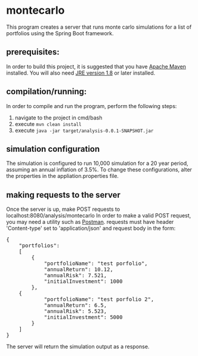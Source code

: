 # montecarlo
This program creates a server that runs monte carlo simulations for a list of portfolios using the Spring Boot framework.


## prerequisites:
In order to build this project, it is suggested that you have [Apache Maven](https://maven.apache.org/) installed.
You will also need [JRE version 1.8](https://www.oracle.com/technetwork/java/javase/downloads/jre8-downloads-2133155.html) or later installed.

## compilation/running:
In order to compile and run the program, perform the following steps:
1. navigate to the project in cmd/bash
2. execute `mvn clean install`
3. execute `java -jar target/analysis-0.0.1-SNAPSHOT.jar`

## simulation configuration
The simulation is configured to run 10,000 simulation for a 20 year period, assuming an annual inflation of 3.5%.
To change these configurations, alter the properties in the appliation.properties file.

## making requests to the server
Once the server is up, make POST requests to localhost:8080/analysis/montecarlo
In order to make a valid POST request, you may need a utility such as [Postman](https://www.getpostman.com/).
requests must have header 'Content-type' set to 'application/json' and request body in the form:

<pre>
{
	"portfolios":
	[
		{
			"portfolioName": "test porfolio",
			"annualReturn": 10.12,
			"annualRisk": 7.521,
			"initialInvestment": 1000
		},
    {
			"portfolioName": "test porfolio 2",
			"annualReturn": 6.5,
			"annualRisk": 5.523,
			"initialInvestment": 5000
		}
	]
}
</pre>

The server will return the simulation output as a response.



